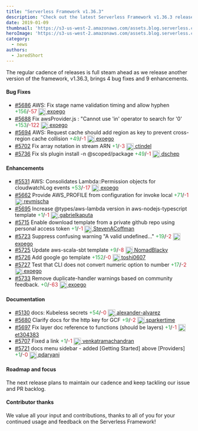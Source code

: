 ```yaml
---
title: "Serverless Framework v1.36.3"
description: "Check out the latest Serverless Framework v1.36.3 release"
date: 2019-01-09
thumbnail: 'https://s3-us-west-2.amazonaws.com/assets.blog.serverless.com/framework-updates/framework-v1363-thumb.png'
heroImage: 'https://s3-us-west-2.amazonaws.com/assets.blog.serverless.com/framework-updates/framework-v1363-header.svg'
category:
  - news
authors: 
  - JaredShort
---
```


The regular cadence of releases is full steam ahead as we release another version of the framework, v1.36.3, brings 4 bug fixes and 9 enhancements.

#### Bug Fixes

- [#5686](https://github.com/serverless/serverless/pull/5686) AWS: Fix stage name validation timing and allow hyphen <a href="https://github.com/serverless/serverless/pull/5686/files?utf8=✓&diff=split" style="text-decoration:none;"> <span style="color:#28a647">+156</span>/<span style="color:#cb2431">-57</span></a> <a href="https://github.com/exoego"> <img src='https://avatars2.githubusercontent.com/u/127635?v=4' style="vertical-align: middle" alt='' height="20px"> exoego</a>
- [#5688](https://github.com/serverless/serverless/pull/5688) Fix awsProvider.js : "Cannot use 'in' operator to search for '0'<a href="https://github.com/serverless/serverless/pull/5688/files?utf8=✓&diff=split" style="text-decoration:none;"> <span style="color:#28a647">+153</span>/<span style="color:#cb2431">-122</span></a> <a href="https://github.com/exoego"> <img src='https://avatars2.githubusercontent.com/u/127635?v=4' style="vertical-align: middle" alt='' height="20px"> exoego</a>
- [#5694](https://github.com/serverless/serverless/pull/5694) AWS: Request cache should add region as key to prevent cross-region cache collision<a href="https://github.com/serverless/serverless/pull/5694/files?utf8=✓&diff=split" style="text-decoration:none;"> <span style="color:#28a647">+49</span>/<span style="color:#cb2431">-1</span></a> <a href="https://github.com/exoego"> <img src='https://avatars2.githubusercontent.com/u/127635?v=4' style="vertical-align: middle" alt='' height="20px"> exoego</a>
- [#5702](https://github.com/serverless/serverless/pull/5702) Fix array notation in stream ARN<a href="https://github.com/serverless/serverless/pull/5702/files?utf8=✓&diff=split" style="text-decoration:none;"> <span style="color:#28a647">+1</span>/<span style="color:#cb2431">-3</span></a> <a href="https://github.com/ctindel"> <img src='https://avatars3.githubusercontent.com/u/1863749?v=4' style="vertical-align: middle" alt='' height="20px"> ctindel</a>
- [#5736](https://github.com/serverless/serverless/pull/5736) Fix sls plugin install -n @scoped/package<a href="https://github.com/serverless/serverless/pull/5736/files?utf8=✓&diff=split" style="text-decoration:none;"> <span style="color:#28a647">+49</span>/<span style="color:#cb2431">-1</span></a> <a href="https://github.com/dschep"> <img src='https://avatars0.githubusercontent.com/u/667763?v=4' style="vertical-align: middle" alt='' height="20px"> dschep</a>

#### Enhancements

- [#5531](https://github.com/serverless/serverless/pull/5531) AWS: Consolidates Lambda::Permission objects for cloudwatchLog events<a href="https://github.com/serverless/serverless/pull/5531/files?utf8=✓&diff=split" style="text-decoration:none;"> <span style="color:#28a647">+53</span>/<span style="color:#cb2431">-17</span></a> <a href="https://github.com/exoego"> <img src='https://avatars2.githubusercontent.com/u/127635?v=4' style="vertical-align: middle" alt='' height="20px"> exoego</a>
- [#5662](https://github.com/serverless/serverless/pull/5662) Provide AWS_PROFILE from configuration for invoke local<a href="https://github.com/serverless/serverless/pull/5662/files?utf8=✓&diff=split" style="text-decoration:none;"> <span style="color:#28a647">+71</span>/<span style="color:#cb2431">-1</span></a> <a href="https://github.com/revmischa"> <img src='https://avatars0.githubusercontent.com/u/245131?v=4' style="vertical-align: middle" alt='' height="20px"> revmischa</a>
- [#5695](https://github.com/serverless/serverless/pull/5695) Increase @types/aws-lambda version in aws-nodejs-typescript template<a href="https://github.com/serverless/serverless/pull/5695/files?utf8=✓&diff=split" style="text-decoration:none;"> <span style="color:#28a647">+1</span>/<span style="color:#cb2431">-1</span></a> <a href="https://github.com/gabrielkaputa"> <img src='https://avatars1.githubusercontent.com/u/7780548?v=4' style="vertical-align: middle" alt='' height="20px"> gabrielkaputa</a>
- [#5715](https://github.com/serverless/serverless/pull/5715) Enable download template from a private github repo using personal access token<a href="https://github.com/serverless/serverless/pull/5715/files?utf8=✓&diff=split" style="text-decoration:none;"> <span style="color:#28a647">+1</span>/<span style="color:#cb2431">-1</span></a> <a href="https://github.com/StevenACoffman"> <img src='https://avatars3.githubusercontent.com/u/1942608?v=4' style="vertical-align: middle" alt='' height="20px"> StevenACoffman</a>
- [#5723](https://github.com/serverless/serverless/pull/5723) Suppress confusing warning "A valid undefined..." <a href="https://github.com/serverless/serverless/pull/5723/files?utf8=✓&diff=split" style="text-decoration:none;"> <span style="color:#28a647">+19</span>/<span style="color:#cb2431">-2</span></a> <a href="https://github.com/exoego"> <img src='https://avatars2.githubusercontent.com/u/127635?v=4' style="vertical-align: middle" alt='' height="20px"> exoego</a>
- [#5725](https://github.com/serverless/serverless/pull/5725) Update aws-scala-sbt template<a href="https://github.com/serverless/serverless/pull/5725/files?utf8=✓&diff=split" style="text-decoration:none;"> <span style="color:#28a647">+9</span>/<span style="color:#cb2431">-8</span></a> <a href="https://github.com/NomadBlacky"> <img src='https://avatars2.githubusercontent.com/u/3215961?v=4' style="vertical-align: middle" alt='' height="20px"> NomadBlacky</a>
- [#5726](https://github.com/serverless/serverless/pull/5726) Add google go template<a href="https://github.com/serverless/serverless/pull/5726/files?utf8=✓&diff=split" style="text-decoration:none;"> <span style="color:#28a647">+152</span>/<span style="color:#cb2431">-0</span></a> <a href="https://github.com/toshi0607"> <img src='https://avatars0.githubusercontent.com/u/7035446?v=4' style="vertical-align: middle" alt='' height="20px"> toshi0607</a>
- [#5727](https://github.com/serverless/serverless/pull/5727) Test that CLI does not convert numeric option to number<a href="https://github.com/serverless/serverless/pull/5727/files?utf8=✓&diff=split" style="text-decoration:none;"> <span style="color:#28a647">+17</span>/<span style="color:#cb2431">-2</span></a> <a href="https://github.com/exoego"> <img src='https://avatars2.githubusercontent.com/u/127635?v=4' style="vertical-align: middle" alt='' height="20px"> exoego</a>
- [#5733](https://github.com/serverless/serverless/pull/5733) Remove duplicate-handler warnings based on community feedback.<a href="https://github.com/serverless/serverless/pull/5733/files?utf8=✓&diff=split" style="text-decoration:none;"> <span style="color:#28a647">+0</span>/<span style="color:#cb2431">-63</span></a> <a href="https://github.com/exoego"> <img src='https://avatars2.githubusercontent.com/u/127635?v=4' style="vertical-align: middle" alt='' height="20px"> exoego</a>

#### Documentation

- [#5130](https://github.com/serverless/serverless/pull/5130) docs: Kubeless secrets<a href="https://github.com/serverless/serverless/pull/5130/files?utf8=✓&diff=split" style="text-decoration:none;"> <span style="color:#28a647">+54</span>/<span style="color:#cb2431">-0</span></a> <a href="https://github.com/alexander-alvarez"> <img src='https://avatars3.githubusercontent.com/u/11779993?v=4' style="vertical-align: middle" alt='' height="20px"> alexander-alvarez</a>
- [#5680](https://github.com/serverless/serverless/pull/5680) Clarify docs for the http key for GCF<a href="https://github.com/serverless/serverless/pull/5680/files?utf8=✓&diff=split" style="text-decoration:none;"> <span style="color:#28a647">+9</span>/<span style="color:#cb2431">-2</span></a> <a href="https://github.com/sparkertime"> <img src='https://avatars2.githubusercontent.com/u/128267?v=4' style="vertical-align: middle" alt='' height="20px"> sparkertime</a>
- [#5697](https://github.com/serverless/serverless/pull/5697) Fix layer doc reference to functions (should be layers)<a href="https://github.com/serverless/serverless/pull/5697/files?utf8=✓&diff=split" style="text-decoration:none;"> <span style="color:#28a647">+1</span>/<span style="color:#cb2431">-1</span></a> <a href="https://github.com/et304383"> <img src='https://avatars3.githubusercontent.com/u/2693414?v=4' style="vertical-align: middle" alt='' height="20px"> et304383</a>
- [#5707](https://github.com/serverless/serverless/pull/5707) Fixed a link<a href="https://github.com/serverless/serverless/pull/5707/files?utf8=✓&diff=split" style="text-decoration:none;"> <span style="color:#28a647">+1</span>/<span style="color:#cb2431">-1</span></a> <a href="https://github.com/venkatramachandran"> <img src='https://avatars1.githubusercontent.com/u/4744258?v=4' style="vertical-align: middle" alt='' height="20px"> venkatramachandran</a>
- [#5721](https://github.com/serverless/serverless/pull/5721) docs menu sidebar - added [Getting Started] above [Providers]<a href="https://github.com/serverless/serverless/pull/5721/files?utf8=✓&diff=split" style="text-decoration:none;"> <span style="color:#28a647">+1</span>/<span style="color:#cb2431">-0</span></a> <a href="https://github.com/pdaryani"> <img src='https://avatars1.githubusercontent.com/u/43791027?v=4' style="vertical-align: middle" alt='' height="20px"> pdaryani</a>

#### Roadmap and focus

The next release plans to maintain our cadence and keep tackling our issue and PR backlog.

#### Contributor thanks

We value all your input and contributions, thanks to all of you for your continued usage and feedback on the Serverless Framework!

